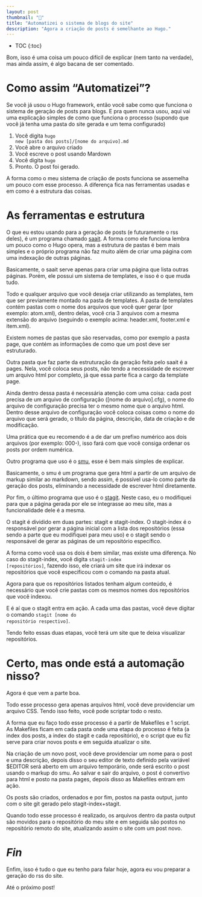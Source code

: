 ```yaml
---
layout: post
thumbnail: "🔧"
title: "Automatizei o sistema de blogs do site"
description: "Agora a criação de posts é semelhante ao Hugo."
---
```

* TOC
{:toc}

Bom, isso é uma coisa um pouco difícil de explicar (nem tanto na verdade),
mas ainda assim, é algo bacana de ser comentado.

# Como assim “Automatizei”?

Se você já usou o Hugo framework, então você sabe como
que funciona o sistema de geração de posts para blogs. E pra quem nunca usou,
aqui vai uma explicação simples de como que funciona o processo (supondo que
você já tenha uma pasta do site gerada e um tema configurado)

  1. Você digita <code class="language-plaintext highlighter-rouge">hugo new [pasta dos posts]/[nome do arquivo].md</code>
  1. Você abre o arquivo criado
  1. Você escreve o post usando Mardown
  1. Você digita <code class="language-plaintext highlighter-rouge">hugo</code>
  1. Pronto. O post foi gerado.

A forma como o meu sistema de criação de posts funciona se assemelha um
pouco com esse processo. A diferença fica nas ferramentas usadas e em como é a
estrutura das coisas.

# As ferramentas e estrutura

O que eu estou usando para a geração de
posts (e futuramente o rss deles), é um programa chamado <a href="https://git.codemadness.org/saait">saait</a>. 
A forma como ele funciona lembra um pouco como o Hugo opera, mas a estrutura de pastas é bem mais simples
e o próprio programa não faz muito além de criar uma página com uma indexação
de outras páginas.

Basicamente, o saait serve apenas para criar uma
página que lista outras páginas. Porém, ele possui um sistema de templates, e
isso é o que muda tudo.

Todo e qualquer arquivo que você deseja criar
utilizando as templates, tem que ser previamente montado na pasta de templates.
A pasta de templates contém pastas com o nome dos arquivos que você quer gerar
(por exemplo: atom.xml), dentro delas, você cria 3 arquivos com a mesma
extensão do arquivo (seguindo o exemplo acima: header.xml, footer.xml e
item.xml).

Existem nomes de pastas que são reservadas, como por exemplo
a pasta page, que contém as informações de como que um post deve ser
estruturado.

Outra pasta que faz parte da estruturação da geração feita
pelo saait é a pages. Nela, você coloca seus posts, não tendo a necessidade de
escrever um arquivo html por completo, já que essa parte fica a cargo da
template page.

Ainda dentro dessa pasta é necessária atenção com uma
coisa: cada post precisa de um arquivo de configuração ([nome do arquivo].cfg),
o nome do arquivo de configuração precisa ter o mesmo nome que o arquivo html.
Dentro desse arquivo de configuração você coloca coisas como o nome do arquivo
que será gerado, o título da página, descrição, data de criação e de
modificação.

Uma prática que eu recomendo é a de dar um prefixo numérico
aos dois arquivos (por exemplo: 000-), isso fará com que você consiga ordenar
os posts por ordem numérica.

Outro programa que uso é o <a href="https://git.codemadness.org/smu">smu</a>, esse é bem mais simples de
explicar.

Basicamente, o smu é um programa que gera html a partir de um
arquivo de markup similar ao markdown, sendo assim, é possível usa-lo como
parte da geração dos posts, eliminando a necessidade de escrever html
diretamente.

Por fim, o último programa que uso é o <a href="https://git.codemadness.org/stagit">stagit</a>. 
Neste caso, eu o modifiquei para que a página gerada por ele se integrasse ao meu site, mas a
funcionalidade dele é a mesma.

O stagit é dividido em duas partes:
stagit e stagit-index. O stagit-index é o responsável por gerar a página
inicial com a lista dos repositórios (essa sendo a parte que eu modifiquei para
meu uso) e o stagit sendo o responsável de gerar as páginas de um repositório
específico.

A forma como você usa os dois é bem similar, mas existe uma
diferença. No caso do stagit-index, você digita <code class="language-plaintext highlighter-rouge">stagit-index [repositórios]</code>,
fazendo isso, ele criará um site que irá indexar os
repositórios que você especificou com o comando na pasta atual.

Agora para que os repositórios listados tenham algum conteúdo, é necessário que você
crie pastas com os mesmos nomes dos repositórios que você indexou.

E é aí que o stagit entra em ação. A cada uma das pastas, você deve digitar o
comando <code class="language-plaintext highlighter-rouge">stagit [nome do repositório respectivo]</code>.

Tendo feito essas duas etapas, você terá um site que te deixa visualizar
repositórios.

# Certo, mas onde está a automação nisso?

Agora é que vem a parte boa.

Todo esse processo gera apenas arquivos html, você
deve providenciar um arquivo CSS. Tendo isso feito, você pode scriptar todo o
resto.

A forma que eu faço todo esse processo é a partir de Makefiles e
1 script. As Makefiles ficam em cada pasta onde uma etapa do processo é feita
(a index dos posts, a index do stagit e cada repositório), e o script que eu
fiz serve para criar novos posts e em seguida atualizar o site.

Na criação de um novo post, você deve providenciar um nome para o post e uma
descrição, depois disso o seu editor de texto definido pela variável $EDITOR
será aberto em um arquivo temporário, onde será escrito o post usando o markup
do smu. Ao salvar e sair do arquivo, o post é convertivo para html e posto na
pasta pages, depois disso as Makefiles entram em ação.

Os posts são criados, ordenados e por fim, postos na pasta output, junto com o site git
gerado pelo stagit-index+stagit.

Quando todo esse processo é realizado, os arquivos dentro da pasta output são
movidos para o repositório do meu site e em seguida são postos no repositório
remoto do site, atualizando assim o site com um post novo.

# _Fin_

Enfim, isso é tudo o que eu tenho para falar hoje, agora eu vou preparar a
geração do rss do site.

Até o próximo post!
